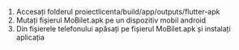 1. Accesați folderul proiectlicenta/build/app/outputs/flutter-apk
2. Mutați fișierul MoBilet.apk pe un dispozitiv mobil android
3. Din fișierele telefonului apăsați pe fișierul MoBilet.apk și instalați aplicația